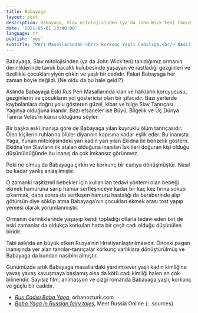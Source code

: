 ```yaml
---
title: Babayaga
layout: post
description: Babayaga, Slav mitolojisinden (ya da John Wick’ten) tanıdığımız ormanın derinliklerinde tavuk bacaklı kulubesinde yaşayan ve rastladığı gezginleri ve özellikle çocukları yiyen çirkin ve yaşlı bir cadıdır. Fakat Babayaga her zaman böyle değildi.
date: '2021-05-01 13:40:00'
language: tr
publish: 'yes'
subtitle: "Peri Masallarından <br/> Korkunç Yaşlı Cadılığa.<br/> Nasıl bu kadar yanlış anlaşıldı?"
---
```


Babayaga, Slav mitolojisinden (ya da John Wick’ten) tanıdığımız ormanın derinliklerinde tavuk bacaklı kulubesinde yaşayan ve rastladığı gezginleri ve özellikle çocukları yiyen çirkin ve yaşlı bir cadıdır. Fakat Babayaga her zaman böyle değildi. (Ne oldu da bu hale geldi?)

Aslında Babayaga Eski Rus Peri Masallarında klan ve halkların koruyucusu, gezginlerin ve çocukların yol göstericisi olan bir şifacıdır. Bazı yerlerde kaybolanlara doğru yolu gösteren güzel, kibar ve bilge Slav Tanrıçası Yaginya olduğuna inanılır. Bazı efsaneler ise Büyü, Bilgelik ve Üç Dünya Tanrısı Veles’in karısı olduğunu söyler.   

Bir başka eski inanışa göre de Babayaga yılan kuyruklu ölüm tanrıçasıdır. Ölen kişilerin ruhlarına ölüler diyarının kapısına kadar eşlik eder. Bu inanışta Yaga, Yunan mitolojisindeki yarı kadın yarı yılan Ekidna ile benzelik gösterir. Ekidna'nın Slavların ilk ataları olduğuna inanılan İskitleri doğuran kişi olduğu düşünüldüğünde bu inanış da çok imkansız görünmez.

Peki ne olmuş da Babayaga çirkin ve korkunç bir cadıya dönüşmüştür. Nasıl bu kadar yanlış anlaşılmıştır.  

O zamanki raşitizmli bebekler için kullanılan tedavi yöntemi olan bebeği ekmek hamuruna sarıp hamur sertleşinceye kadar bir kaç kez fırına sokup çıkarmak, daha sonra da sertleşen hamuru hastalığı da beraberinde alıp götürsün diye söküp atma Babayaga’nın çocukları ekmek arası tost yapıp yemesi olarak yorumlanmıştır.

Ormanın derinliklerinde yaşayıp kendi topladığı otlarla tedavi eden biri de eski zamanlar da oldukça korkulan hatta bir çeşit cadı olduğu düşünülen biridir.

Tabi aslında en büyük etken Rusya’nın Hristiyanlaştırılmasıdır. Önceki pagan inanışında yer alan tanrılar-tanrıçalar korkunç varlıklara dönüştürülmüş ve Babayaga da bundan nasibini almıştır.

Günümüzde artık Babayaga masallardaki yardımsever yaşlı kadın kimliğine yavaş yavaş kavuşmaya başlamış olsa da kötü cadı kimliği halen en çok bilinendir. Sayısız film, animasyon ve çizgi romanda Babayaga yaşlı, korkunç ve güçlü bir cadıdır.


+ *[Rus Cadısı Baba Yaga](https://ozhanozturk.com/2018/03/11/baba-yaga/)*, orhanozturk.com
+ *[Baba Yaga in Russian fairy tales](https://meetrussia.online/baba-yaga-in-russian-fairy-tales/)*, Meet Russia Online
{: .sources}
